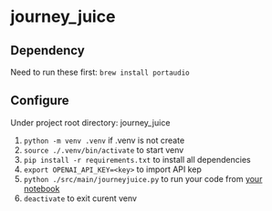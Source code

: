 # journey_juice

## Dependency 
Need to run these first: `brew install portaudio`

## Configure
Under project root directory: journey_juice
1. `python -m venv .venv` if .venv is not create
2. `source ./.venv/bin/activate` to start venv
3. `pip install -r requirements.txt` to install all dependencies
4. `export OPENAI_API_KEY=<key>` to import API kep
5. `python ./src/main/journeyjuice.py` to run your code from [your notebook](https://colab.research.google.com/drive/1pKlqC968zMQzcW0VMdK-RERfoSKJmgUi#scrollTo=wcJpfpg4R2hz)
6. `deactivate` to exit curent venv